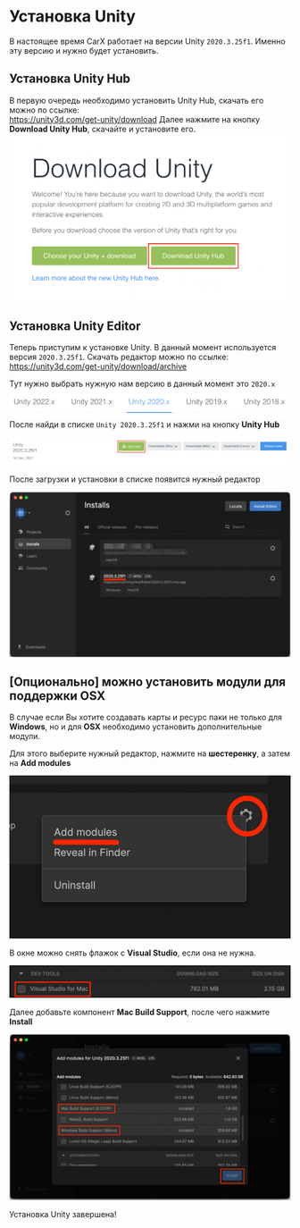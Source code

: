 ﻿# Установка Unity

В настоящее время CarX работает на версии Unity `2020.3.25f1`. Именно эту версию и нужно будет установить. 

## Установка Unity Hub

В первую очередь необходимо установить Unity Hub, скачать его можно по ссылке:  
https://unity3d.com/get-unity/download
Далее нажмите на кнопку **Download Unity Hub**, скачайте и установите его.
![unity_hub](../Images/Unity/unity_hub.png)

## Установка Unity Editor

Теперь приступим к установке Unity. В данный момент используется версия `2020.3.25f1`. Скачать редактор можно по ссылке:  
https://unity3d.com/get-unity/download/archive

Тут нужно выбрать нужную нам версию в данный момент это `2020.x`
![unity_header](../Images/Unity/unity_header.png)  
После найди в списке `Unity 2020.3.25f1` и нажми на кнопку **Unity Hub**

![unity_download](../Images/Unity/unity_download.png)

После загрузки и установки в списке появится нужный редактор

![unity_hub_installs](../Images/Unity/unity_hub_installs.png)

## [Опционально] можно установить модули для поддержки OSX

В случае если Вы хотите создавать карты и ресурс паки не только для **Windows**, но и для **OSX** необходимо установить дополнительные модули.

Для этого выберите нужный редактор, нажмите на **шестеренку**, а затем на **Add modules**

![unity_hub_add](../Images/Unity/unity_hub_add.png)

В окне можно снять флажок с **Visual Studio**, если она не нужна.

![unity_hub_vs](../Images/Unity/unity_hub_vs.png)

Далее добавьте компонент **Mac Build Support**, после чего нажмите **Install**

![unity_hub_modules](../Images/Unity/unity_hub_modules.png)

Установка Unity завершена!
